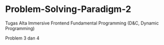 # Problem-Solving-Paradigm-2

Tugas Alta Immersive Frontend Fundamental Programming (D&C, Dynamic Programming)

Problem 3 dan 4